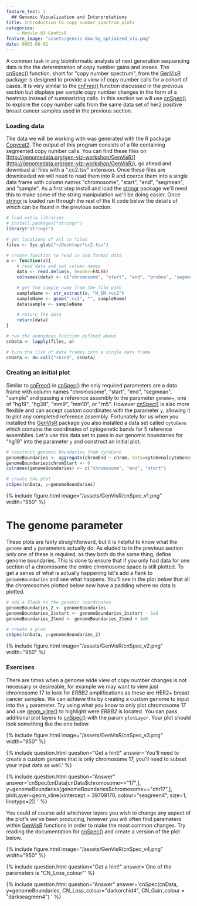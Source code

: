 ```yaml
---
feature_text: |
  ## Genomic Visualization and Interpretations
title: Introduction to copy number spectrum plots
categories:
    - Module-03-GenVisR
feature_image: "assets/genvis-dna-bg_optimized_v1a.png"
date: 0003-06-01
---
```


A common task in any bioinformatic analysis of next generation sequencing data is the the determination of copy number gains and losses. The [cnSpec()](https://www.rdocumentation.org/packages/GenVisR/versions/1.0.4/topics/cnSpec) function, short for "copy number spectrum", from the [GenVisR](https://bioconductor.org/packages/release/bioc/html/GenVisR.html) package is designed to provide a view of copy number calls for a cohort of cases. It is very similar to the [cnFreq()](https://www.rdocumentation.org/packages/GenVisR/versions/1.0.4/topics/cnFreq) function discussed in the previous section but displays per sample copy number changes in the form of a heatmap instead of summarizing calls. In this section we will use [cnSpec()](https://www.rdocumentation.org/packages/GenVisR/versions/1.0.4/topics/cnSpec) to explore the copy number calls from the same data set of her2 positive breast cancer samples used in the previous section.

### Loading data
The data we will be working with was generated with the R package [Copycat2](https://github.com/abelhj/cc2). The output of this program consists of a file containing segmented copy number calls. You can find these files on [http://genomedata.org/gen-viz-workshop/GenVisR/](http://genomedata.org/gen-viz-workshop/GenVisR/), go ahead and download all files with a ".cc2.tsv" extension. Once these files are downloaded we will need to read them into R and coerce them into a single data frame with column names "chromosome", "start", "end", "segmean", and "sample". As a first step install and load the [stringr](https://cran.r-project.org/web/packages/stringr/index.html) package we'll need this to make some of the string manipulation we'll be doing easier. Once [stringr](https://cran.r-project.org/web/packages/stringr/index.html) is loaded run through the rest of the R code below the details of which can be found in the previous section.

```R
# load extra libraries
# install.packages("stringr")
library("stringr")

# get locations of all cn files
files <- Sys.glob("~/Desktop/*cc2.tsv")

# create function to read in and format data
a <- function(x){
    # read data and set column names
    data <- read.delim(x, header=FALSE)
    colnames(data) <- c("chromosome", "start", "end", "probes", "segmean")

    # get the sample name from the file path
    sampleName <- str_extract(x, "H_OM.+cc2")
    sampleName <- gsub(".cc2", "", sampleName)
    data$sample <- sampleName

    # return the data
    return(data)
}

# run the anonymous function defined above
cnData <- lapply(files, a)

# turn the list of data frames into a single data frame
cnData <- do.call("rbind", cnData)
```

### Creating an initial plot
Similar to [cnFreq()](https://www.rdocumentation.org/packages/GenVisR/versions/1.0.4/topics/cnFreq) in [cnSpec()](https://www.rdocumentation.org/packages/GenVisR/versions/1.0.4/topics/cnSpec) the only required parameters are a data frame with column names "chromosome", "start", "end", "segmean", "sample" and passing a reference assembly to the parameter `genome=`, one of "hg19", "hg38", "mm9", "mm10", or "rn5". However [cnSpec()](https://www.rdocumentation.org/packages/GenVisR/versions/1.0.4/topics/cnSpec) is also more flexible and can accept custom coordinates with the parameter `y`, allowing it to plot any completed reference assembly. Fortunately for us when you installed the [GenVisR]() package you also installed a data set called `cytoGeno` which contains the coordinates of cytogenetic bands for 5 reference assemblies. Let's use this data set to pass in our genomic boundaries for "hg19" into the parameter `y` and construct an initial plot.

```R
# construct genomic boundaries from cytoGeno
genomeBoundaries <- aggregate(chromEnd ~ chrom, data=cytoGeno[cytoGeno$genome=="hg19",], max)
genomeBoundaries$chromStart <- 0
colnames(genomeBoundaries) <- c("chromosome", "end", "start")

# create the plot
cnSpec(cnData, y=genomeBoundaries)
```

{% include figure.html image="/assets/GenVisR/cnSpec_v1.png" width="950" %}

# The genome parameter
These plots are fairly straightforward, but it is helpful to know what the `genome` and `y` parameters actually do. As eluded to in the previous section only one of these is required, as they both do the same thing, define genome boundaries. This is done to ensure that if you only had data for one section of a chromosome the entire chromosome space is still plotted. To get a sense of what is actually happening let's add a flank to `genomeBoundaries` and see what happens. You'll see in the plot below that all the chromosomes plotted below now have a padding where no data is plotted.

```R
# add a flank to the genomic coordinates
genomeBoundaries_2 <- genomeBoundaries
genomeBoundaries_2$start <- genomeBoundaries_2$start - 1e8
genomeBoundaries_2$end <- genomeBoundaries_2$end + 1e8

# create a plot
cnSpec(cnData, y=genomeBoundaries_2)
```

{% include figure.html image="/assets/GenVisR/cnSpec_v2.png" width="950" %}

### Exercises

There are times when a genome wide view of copy number changes is not necessary or desireable, for example we may want to view just chromosome 17 to look for *ERBB2* amplifications as these are HER2+ breast cancer samples. We can achieve this by creating a custom genome to input into the `y` parameter. Try using what you know to only plot chromosome 17 and use [geom_vline()](http://ggplot2.tidyverse.org/reference/geom_abline.html) to highlight were *ERBB2* is located. You can pass additional plot layers to [cnSpec()](https://www.rdocumentation.org/packages/GenVisR/versions/1.0.4/topics/cnSpec) with the param `plotLayer`. Your plot should look something like the one below.

{% include figure.html image="/assets/GenVisR/cnSpec_v3.png" width="950" %}

{% include question.html question="Get a hint!" answer='You\'ll need to create a custom genome that is only chromosome 17, you\'ll need to subset your input data as well.' %}

{% include question.html question="Answer" answer='cnSpec(cnData[cnData$chromosome=="17",], y=genomeBoundaries[genomeBoundaries$chromosome=="chr17",], plotLayer=geom_vline(xintercept = 39709170, colour="seagreen4", size=1, linetype=2))
' %}

You could of course add whichever layers you wish to change any aspect of the plot's we've been producing, however you will often find parameters within [GenVisR](https://bioconductor.org/packages/release/bioc/html/GenVisR.html) functions in order to make the most common changes. Try reading the documentation for [cnSpec()](https://www.rdocumentation.org/packages/GenVisR/versions/1.0.4/topics/cnSpec) and create a version of the plot below.

{% include figure.html image="/assets/GenVisR/cnSpec_v4.png" width="950" %}

{% include question.html question="Get a hint!" answer='One of the parameters is "CN_Loss_colour"' %}

{% include question.html question="Answer" answer='cnSpec(cnData, y=genomeBoundaries, CN_Loss_colour="darkorchid4", CN_Gain_colour = "darkseagreen4")
' %}
